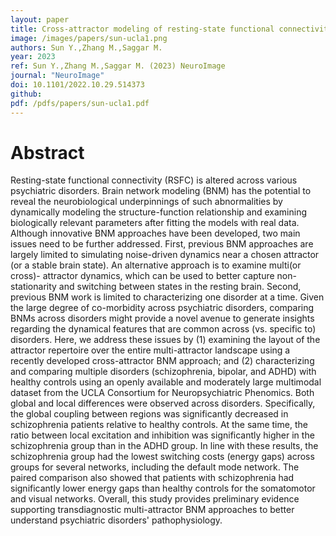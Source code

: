 ```yaml
---
layout: paper
title: Cross-attractor modeling of resting-state functional connectivity in psychiatric disorders
image: /images/papers/sun-ucla1.png
authors: Sun Y.,Zhang M.,Saggar M.
year: 2023
ref: Sun Y.,Zhang M.,Saggar M. (2023) NeuroImage
journal: "NeuroImage"
doi: 10.1101/2022.10.29.514373
github:
pdf: /pdfs/papers/sun-ucla1.pdf
---
```


# Abstract
Resting-state functional connectivity (RSFC) is altered across various psychiatric disorders. Brain network modeling (BNM) has the potential to reveal the neurobiological underpinnings of such abnormalities by dynamically modeling the structure-function relationship and examining biologically relevant parameters after fitting the models with real data. Although innovative BNM approaches have been developed, two main issues need to be further addressed. First, previous BNM approaches are largely limited to simulating noise-driven dynamics near a chosen attractor (or a stable brain state). An alternative approach is to examine multi(or cross)- attractor dynamics, which can be used to better capture non-stationarity and switching between states in the resting brain. Second, previous BNM work is limited to characterizing one disorder at a time. Given the large degree of co-morbidity across psychiatric disorders, comparing BNMs across disorders might provide a novel avenue to generate insights regarding the dynamical features that are common across (vs. specific to) disorders. Here, we address these issues by (1) examining the layout of the attractor repertoire over the entire multi-attractor landscape using a recently developed cross-attractor BNM approach; and (2) characterizing and comparing multiple disorders (schizophrenia, bipolar, and ADHD) with healthy controls using an openly available and moderately large multimodal dataset from the UCLA Consortium for Neuropsychiatric Phenomics. Both global and local differences were observed across disorders. Specifically, the global coupling between regions was significantly decreased in schizophrenia patients relative to healthy controls. At the same time, the ratio between local excitation and inhibition was significantly higher in the schizophrenia group than in the ADHD group. In line with these results, the schizophrenia group had the lowest switching costs (energy gaps) across groups for several networks, including the default mode network. The paired comparison also showed that patients with schizophrenia had significantly lower energy gaps than healthy controls for the somatomotor and visual networks. Overall, this study provides preliminary evidence supporting transdiagnostic multi-attractor BNM approaches to better understand psychiatric disorders' pathophysiology.